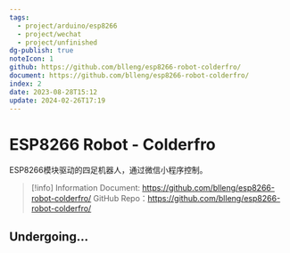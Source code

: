 ```yaml
---
tags:
  - project/arduino/esp8266
  - project/wechat
  - project/unfinished
dg-publish: true
noteIcon: 1
github: https://github.com/blleng/esp8266-robot-colderfro/
document: https://github.com/blleng/esp8266-robot-colderfro/
index: 2
date: 2023-08-28T15:12
update: 2024-02-26T17:19
---
```


# ESP8266 Robot - Colderfro
ESP8266模块驱动的四足机器人，通过微信小程序控制。
>[!info] Information
>Document: https://github.com/blleng/esp8266-robot-colderfro/
>GitHub Repo：https://github.com/blleng/esp8266-robot-colderfro/

## Undergoing...

